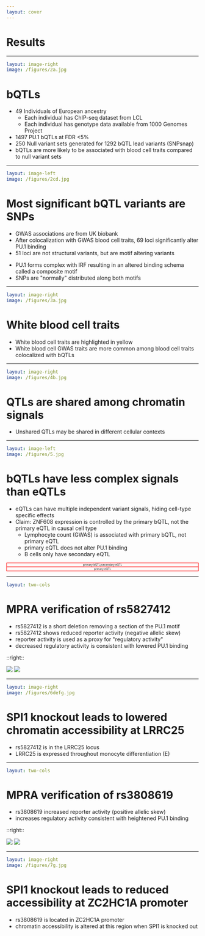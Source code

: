 ```yaml
---
layout: cover
---
```


# Results

---

```yaml
layout: image-right
image: /figures/2a.jpg
```

# bQTLs

<v-clicks>

- 49 Individuals of European ancestry
  - Each individual has ChIP-seq dataset from LCL
  - Each individual has genotype data available from 1000 Genomes Project
- 1497 PU.1 bQTLs at FDR <5%
- 250 Null variant sets generated for 1292 bQTL lead variants (SNPsnap)
- bQTLs are more likely to be associated with blood cell traits compared to
  null variant sets

</v-clicks>

---

```yaml
layout: image-left
image: /figures/2cd.jpg
```

# Most significant bQTL variants are SNPs

- GWAS associations are from UK biobank
- After colocalization with GWAS blood cell traits, 69 loci significantly alter PU.1 binding
- 51 loci are not structural variants, but are motif altering variants

<v-clicks>

- PU.1 forms complex with IRF resulting in an altered binding schema called a composite motif
- SNPs are "normally" distributed along both motifs

</v-clicks>

<v-drag-arrow v-click pos="337,76,-1,199"/>

---

```yaml
layout: image-right
image: /figures/3a.jpg
```

# White blood cell traits

- White blood cell traits are highlighted in yellow
- White blood cell GWAS traits are more common among blood cell traits colocalized
  with bQTLs

---

```yaml
layout: image-right
image: /figures/4b.jpg
```

# QTLs are shared among chromatin signals

- Unshared QTLs may be shared in different cellular contexts

---

```yaml
layout: image-left
image: /figures/5.jpg
```

# bQTLs have less complex signals than eQTLs

<v-clicks>

- eQTLs can have multiple independent variant signals, hiding cell-type specific effects
- Claim: ZNF608 expression is controlled by the primary bQTL, not the primary eQTL in causal cell type
  - Lymphocyte count (GWAS) is associated with primary bQTL, not primary eQTL
  - primary eQTL does not alter PU.1 binding
  - B cells only have secondary eQTL

</v-clicks>

<v-drag pos="244,238,78,40"  >
<div style="font-size: 0.5em; border: 1px solid red; text-align: center;">
primary bQTL/secondary eQTL
</div>
</v-drag>

<v-drag pos="219,286,72,40"  >
<div style="font-size: 0.5em; border: 1px solid red; text-align: center;">
primary eQTL
</div>
</v-drag>

<v-drag-arrow pos="223,290,-18,-22" width=1px />
<v-drag-arrow pos="254,256,-22,8" width=1px />

<v-drag-arrow v-click pos="336,435,-98,-16" width=1px />

<!--
When we look at B cells, they don't exhibit rs2028854 (lcl primary eQTL) as a primary eQTL
-->

---

```yaml
layout: two-cols
```

# MPRA verification of rs5827412

- rs5827412 is a short deletion removing a section of the PU.1 motif
- rs5827412 shows reduced reporter activity (negative allelic skew)
- reporter activity is used as a proxy for "regulatory activity"
- decreased regulatory activity is consistent with lowered PU.1 binding

::right::

<img src="/figures/6b.jpg" />
<img src="/figures/6c.jpg" />

---

```yaml
layout: image-right
image: /figures/6defg.jpg
```

# SPI1 knockout leads to lowered chromatin accessibility at LRRC25

- rs5827412 is in the LRRC25 locus
- LRRC25 is expressed throughout monocyte differentiation (E)

<v-drag-arrow  v-click color="red" pos="642,253,96,-16"/>

<v-drag-arrow v-click="+2" pos="635,518,107,-88"/>
<v-drag-arrow v-click="+2" pos="597,308,145,-40"/>

---

```yaml
layout: two-cols
```

# MPRA verification of rs3808619

- rs3808619 increased reporter activity (positive allelic skew)
- increases regulatory activity consistent with heightened PU.1 binding

::right::

<img src="/figures/7a.jpg" />
<img src="/figures/7f.jpg" />

---

```yaml
layout: image-right
image: /figures/7g.jpg
```

# SPI1 knockout leads to reduced accessibility at ZC2HC1A promoter

- rs3808619 is located in ZC2HC1A promoter
- chromatin accessibility is altered at this region when SPI1 is knocked out
